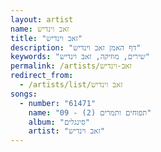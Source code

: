 ```yaml
---
layout: artist
name: זאב וינדיש
title: "זאב וינדיש"
description: "דף האמן זאב וינדיש"
keywords: "שירים, מוזיקה, זאב וינדיש"
permalink: /artists/זאב-וינדיש
redirect_from:
  - /artists/list/זאב וינדיש
songs:
  - number: "61471"
    name: "09 - תפוחים ותמרים (2)"
    album: "סינגלים"
    artist: "זאב וינדיש"
---
```

